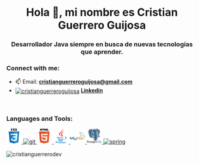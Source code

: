 <h1 align="center">Hola 👋, mi nombre es Cristian Guerrero Guijosa</h1>
<h3 align="center">Desarrollador Java siempre en busca de nuevas tecnologías que aprender.</h3>

<h3 align="left">Connect with me:</h3>

- 📫 Email: **cristianguerreroguijosa@gmail.com**
- <a href="https://linkedin.com/in/cristianguerreroguijosa" target="blank"><img align="center" src="https://cdn.jsdelivr.net/npm/simple-icons@3.0.1/icons/linkedin.svg" alt="cristianguerreroguijosa" height="20" width="27" /></a>
<a href="https://linkedin.com/in/cristianguerreroguijosa" target="blank">**Linkedin**</a>
<br>

<h3 align="left">Languages and Tools:</h3>
<p align="left"></a> <a href="https://www.w3schools.com/css/" target="_blank"> <img src="https://raw.githubusercontent.com/devicons/devicon/master/icons/css3/css3-original-wordmark.svg" alt="css3" width="40" height="40"/> </a> <a href="https://git-scm.com/" target="_blank"> <img src="https://www.vectorlogo.zone/logos/git-scm/git-scm-icon.svg" alt="git" width="40" height="40"/> </a> <a href="https://www.w3.org/html/" target="_blank"> <img src="https://raw.githubusercontent.com/devicons/devicon/master/icons/html5/html5-original-wordmark.svg" alt="html5" width="40" height="40"/> </a> <a href="https://www.java.com" target="_blank"> <img src="https://raw.githubusercontent.com/devicons/devicon/master/icons/java/java-original.svg" alt="java" width="40" height="40"/> </a> <a href="https://www.mysql.com/" target="_blank"> <img src="https://raw.githubusercontent.com/devicons/devicon/master/icons/mysql/mysql-original-wordmark.svg" alt="mysql" width="40" height="40"/> </a> <a href="https://www.postgresql.org" target="_blank"> <img src="https://raw.githubusercontent.com/devicons/devicon/master/icons/postgresql/postgresql-original-wordmark.svg" alt="postgresql" width="40" height="40"/> </a> <a href="https://spring.io/" target="_blank"> <img src="https://www.vectorlogo.zone/logos/springio/springio-icon.svg" alt="spring" width="40" height="40"/> </a> </p>

<p><img align="center" src="https://github-readme-stats.vercel.app/api/top-langs?username=cristianguerrerodev&show_icons=true&locale=en&layout=compact" alt="cristianguerrerodev" /></p>
